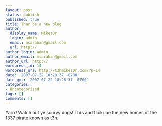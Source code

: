 ```yaml
---
layout: post
status: publish
published: true
title: Thar be a new blog
author:
  display_name: Mikez0r
  login: admin
  email: msarahan@gmail.com
  url: http://
author_login: admin
author_email: msarahan@gmail.com
author_url: http://
wordpress_id: 14
wordpress_url: http://t3hmikez0r.com/?p=14
date: '2007-07-22 10:28:37 -0700'
date_gmt: '2007-07-22 18:28:37 -0700'
categories:
- Uncategorized
tags: []
comments: []
---
```

<p>Yarrr! Watch out ye scurvy dogs! This and flickr be the new homes of the 1337 pirate known as t3h.</p>
